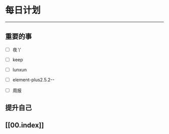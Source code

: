 
# 每日计划
---
## 重要的事

- [ ]    夜丫
- [ ]   keep
- [ ]  lunxun
- [ ] element-plus2.5.2--
- [ ] 周报



## 提升自己

  



## [[00.index]]










